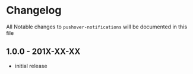 # Changelog

All Notable changes to `pushover-notifications` will be documented in this file

## 1.0.0 - 201X-XX-XX

- initial release
